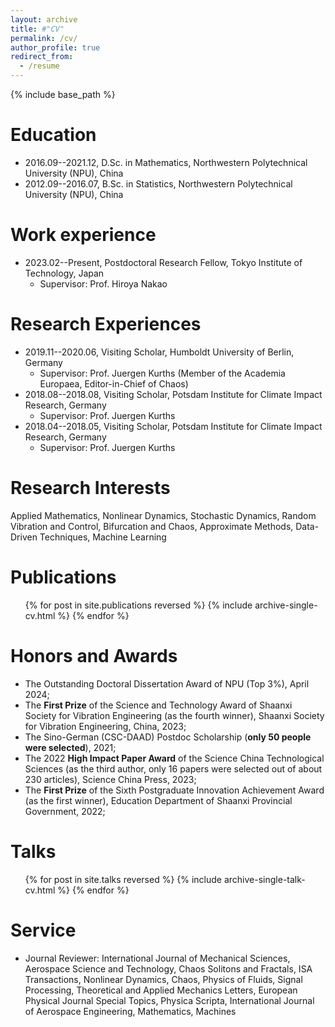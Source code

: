 ```yaml
---
layout: archive
title: #"CV"
permalink: /cv/
author_profile: true
redirect_from:
  - /resume
---
```


{% include base_path %}

Education
======
* 2016.09--2021.12, D.Sc. in Mathematics, Northwestern Polytechnical University (NPU), China
* 2012.09--2016.07, B.Sc. in Statistics, Northwestern Polytechnical University (NPU), China

Work experience
======
* 2023.02--Present, Postdoctoral Research Fellow, Tokyo Institute of Technology, Japan
  * Supervisor: Prof. Hiroya Nakao
  
Research Experiences
======
* 2019.11--2020.06, Visiting Scholar, Humboldt University of Berlin, Germany
  * Supervisor: Prof. Juergen Kurths (Member of the Academia Europaea, Editor-in-Chief of Chaos)
* 2018.08--2018.08, Visiting Scholar, Potsdam Institute for Climate Impact Research, Germany
  * Supervisor: Prof. Juergen Kurths
* 2018.04--2018.05, Visiting Scholar, Potsdam Institute for Climate Impact Research, Germany
  * Supervisor: Prof. Juergen Kurths

Research Interests
======
Applied Mathematics, Nonlinear Dynamics, Stochastic Dynamics, Random Vibration and Control, Bifurcation and Chaos, Approximate Methods, Data-Driven Techniques, Machine Learning

Publications
======
  <ul>{% for post in site.publications reversed %}
    {% include archive-single-cv.html %}
  {% endfor %}</ul>

Honors and Awards
======
* The Outstanding Doctoral Dissertation Award of NPU (Top 3\%), April 2024;
* The **First Prize** of the Science and Technology Award of Shaanxi Society for Vibration Engineering (as the fourth winner), Shaanxi Society for Vibration Engineering, China, 2023;
* The Sino-German (CSC-DAAD) Postdoc Scholarship (**only 50 people were selected**), 2021;
* The 2022 **High Impact Paper Award** of the Science China Technological Sciences (as the third author, only 16 papers were selected out of about 230 articles), Science China Press, 2023;
* The **First Prize** of the Sixth Postgraduate Innovation Achievement Award (as the first winner), Education Department of Shaanxi Provincial Government, 2022;

Talks
======
  <ul>{% for post in site.talks reversed %}
    {% include archive-single-talk-cv.html  %}
  {% endfor %}</ul>
  
Service
======
* Journal Reviewer: International Journal of Mechanical Sciences, Aerospace Science and Technology, Chaos Solitons and Fractals, ISA Transactions, Nonlinear Dynamics, Chaos, Physics of Fluids, Signal Processing, Theoretical and Applied Mechanics Letters, European Physical Journal Special Topics, Physica Scripta, International Journal of Aerospace Engineering, Mathematics, Machines
